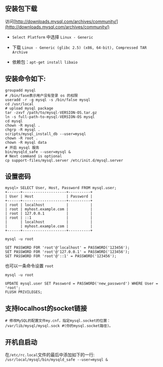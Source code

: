 ## 安装包下载

访问[http://downloads.mysql.com/archives/community/](http://downloads.mysql.com/archives/community/)

* `Select Platform` 中选择 `Linux - Generic`

* 下载 `Linux - Generic (glibc 2.5) (x86, 64-bit), Compressed TAR Archive`

* 依赖包：`apt-get install libaio`

## 安装命令如下:

```
groupadd mysql
# /bin/fase表示用户没有登录 os 的权限
useradd -r -g mysql -s /bin/false mysql
cd /usr/local
# upload mysql package
tar -zxvf /path/to/mysql-VERSION-OS.tar.gz
ln -s full-path-to-mysql-VERSION-OS mysql
cd mysql
chown -R mysql .
chgrp -R mysql .
scripts/mysql_install_db --user=mysql
chown -R root .
chown -R mysql data
# 开启 mysql 服务
bin/mysqld_safe --user=mysql &
# Next command is optional
cp support-files/mysql.server /etc/init.d/mysql.server
```

## 设置密码

```
mysql> SELECT User, Host, Password FROM mysql.user;
+------+--------------------+----------+
| User | Host               | Password |
+------+--------------------+----------+
| root | localhost          |          |
| root | myhost.example.com |          |
| root | 127.0.0.1          |          |
| root | ::1                |          |
|      | localhost          |          |
|      | myhost.example.com |          |
+------+--------------------+----------+
```

```
mysql -u root
```

```
SET PASSWORD FOR 'root'@'localhost' = PASSWORD('123456');
SET PASSWORD FOR 'root'@'127.0.0.1' = PASSWORD('123456');
SET PASSWORD FOR 'root'@'::1' = PASSWORD('123456');
```

也可以一条命令设置 `root`

```
mysql -u root
```

```
UPDATE mysql.user SET Password = PASSWORD('new_password') WHERE User = 'root';
FLUSH PRIVILEGES;
```

## 支持localhost的socket链接

```
# 修改MySQL的配置文件my.cnf，指定mysql.socket的位置：
/var/lib/mysql/mysql.sock #(你的mysql.socket路径)。
```

## 开机自启动

在`/etc/rc.local`文件的最后中添加如下的一行: `/usr/local/mysql/bin/mysqld_safe --user=mysql &`